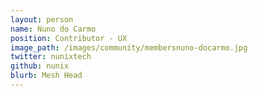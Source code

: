 ```yaml
---
layout: person
name: Nuno do Carmo
position: Contributor - UX
image_path: /images/community/membersnuno-docarmo.jpg
twitter: nunixtech
github: nunix
blurb: Mesh Head
---
```

